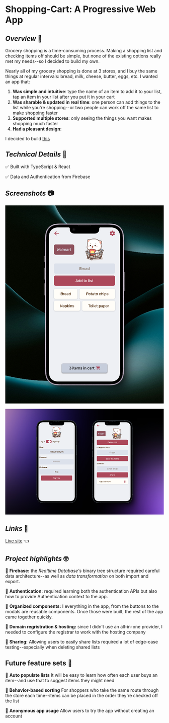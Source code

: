 # Shopping-Cart: A Progressive Web App

## *Overview* 🧐
Grocery shopping is a time-consuming process. Making a shopping list and checking items off should be simple, but none of the existing options really met my needs--so I decided to build my own.

Nearly all of my grocery shopping is done at 3 stores, and I buy the same things at regular intervals: bread, milk, cheese, butter, eggs, etc. I wanted an app that:
1. **Was simple and intuitive**: type the name of an item to add it to your list, tap an item in your list after you put it in your cart
2. **Was sharable & updated in real time**: one person can add things to the list while you're shopping--or two people can work off the same list to make shopping faster
3. **Supported multiple stores**: only seeing the things you want makes shopping much faster
4. **Had a pleasant design**: 

I decided to build [this](https://www.quicklist.pet)

## *Technical Details* 📝

✅ Built with TypeScript & React

✅ Data and Authentication from Firebase

## *Screenshots* 📷

![Fast, elegant](./public/assets/while_shopping.png)

![Simple](./public/assets/admin_features.png)

## *Links* 🔗

[Live site](https://www.quicklist.pet) 👈

## *Project highlights* 🤓

🔳 **Firebase:** the *Realtime Database's* binary tree structure required careful data architecture--as well as *data transformation* on both import and export.

🔳 **Authentication:** required learning both the authentication APIs but also how to provide Authentication context to the app. 

🔳 **Organized components:** I everything in the app, from the buttons to the modals are reusable components. Once those were built, the rest of the app came together quickly.

🔳 **Domain regristration & hosting:** since I didn't use an all-in-one provider, I needed to configure the registrar to work with the hosting company 

🔳 **Sharing:** Allowing users to easily share lists required a lot of edge-case testing--especially when deleting shared lists 

## **Future feature sets** 🔮

🎯 **Auto populate lists** It will be easy to learn how often each user buys an item--and use that to suggest items they might need 

🎯 **Behavior-based sorting** For shoppers who take the same route through the store each time--items can be placed in the order they're checked off the list

🎯 **Anonymous app usage** Allow users to try the app without creating an account
